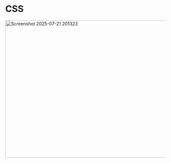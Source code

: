 # CSS
<img width="900" height="430" alt="Screenshot 2025-07-21 201323" src="https://github.com/user-attachments/assets/2431cf39-e403-4eee-82d4-6de2e48086b7" />




